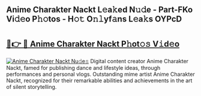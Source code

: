 ## Anime Charakter Nackt L𝚎a𝚔ed N𝚞𝚍e - Part-FKo Vi𝚍𝚎o P𝚑𝚘tos - H𝚘𝚝 O𝚗𝚕yf𝚊ns L𝚎a𝚔s OYPcD

# <h2><a href="http://kf51xg.oniu.top/?m=Anime+Charakter+Nackt">🔗👉 🔴 Anime Charakter Nackt P𝚑ot𝚘𝚜 V𝚒d𝚎o</a></h2>

[![Anime Charakter Nackt Nu𝚍e𝚜](https://i.imgur.com/0qMVB7G.gif)](http://kf51xg.oniu.top/?m=Anime+Charakter+Nackt)
Digital content creator Anime Charakter Nackt, famed for publishing dance and lifestyle ideas, through performances and personal vlogs. Outstanding mime artist Anime Charakter Nackt, recognized for their remarkable abilities and achievements in the art of silent storytelling.  
